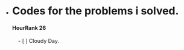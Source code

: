 * # Codes for the problems i solved.

  #### HourRank 26 ####  
  &nbsp;&nbsp;&nbsp;&nbsp;- [ ] Cloudy Day.
    
